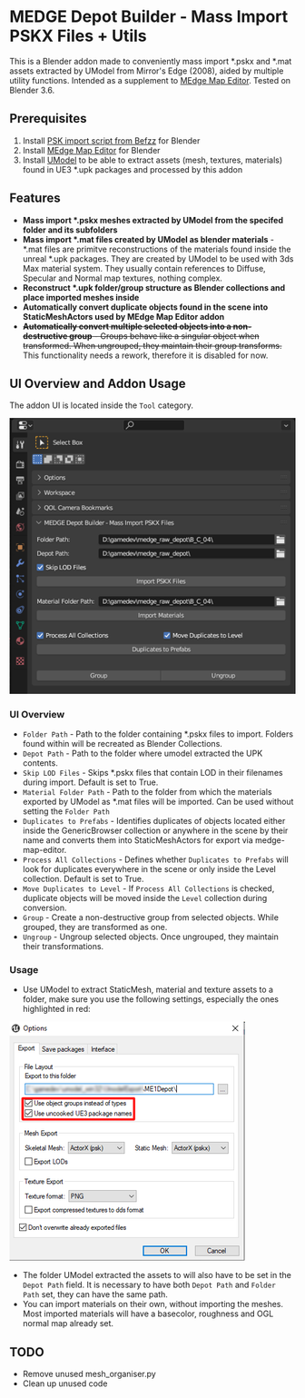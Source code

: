 # MEDGE Depot Builder - Mass Import PSKX Files + Utils
This is a Blender addon made to conveniently mass import *.pskx and *.mat assets extracted by UModel from Mirror's Edge (2008), aided by multiple utility functions. Intended as a supplement to [MEdge Map Editor](https://github.com/medge-tools/medge-map-editor/tree/main). Tested on Blender 3.6. 

## Prerequisites
1. Install [PSK import script from Befzz](https://github.com/Befzz/blender3d_import_psk_psa/releases) for Blender
2. Install [MEdge Map Editor](https://github.com/medge-tools/medge-map-editor/tree/main) for Blender
3. Install [UModel](https://www.gildor.org/en/projects/umodel) to be able to extract assets (mesh, textures, materials) found in UE3 *.upk packages and processed by this addon

## Features
- __Mass import *.pskx meshes extracted by UModel from the specifed folder and its subfolders__
- __Mass import *.mat files created by UModel as blender materials__ - *.mat files are primitve reconstructions of the materials found inside the unreal *.upk packages. They are created by UModel to be used with 3ds Max material system. They usually contain references to Diffuse, Specular and Normal map textures, nothing complex.
- __Reconstruct *.upk folder/group structure as Blender collections and place imported meshes inside__
- __Automatically convert duplicate objects found in the scene into StaticMeshActors used by MEdge Map Editor addon__
- ~~__Automatically convert multiple selected objects into a non-destructive group__ - Groups behave like a singular object when transformed. When ungrouped, they maintain their group transforms.~~ This functionality needs a rework, therefore it is disabled for now.

## UI Overview and Addon Usage
The addon UI is located inside the `Tool` category.

![UI](https://github.com/luxeleios/blender-medge-pskx-map-utils/blob/main/addon_ui_samplev2.png)

### UI Overview
- `Folder Path` - Path to the folder containing *.pskx files to import. Folders found within will be recreated as Blender Collections.
- `Depot Path` - Path to the folder where umodel extracted the UPK contents.
- `Skip LOD Files` - Skips *.pskx files that contain LOD in their filenames during import. Default is set to True.
- `Material Folder Path` - Path to the folder from which the materials exported by UModel as *.mat files will be imported. Can be used without setting the `Folder Path`
- `Duplicates to Prefabs` - Identifies duplicates of objects located either inside the GenericBrowser collection or anywhere in the scene by their name and converts them into StaticMeshActors for export via medge-map-editor.
- `Process All Collections` - Defines whether `Duplicates to Prefabs` will look for duplicates everywhere in the scene or only inside the Level collection. Default is set to True.
- `Move Duplicates to Level` - If `Process All Collections` is checked, duplicate objects will be moved inside the `Level` collection during conversion.
- `Group` - Create a non-destructive group from selected objects. While grouped, they are transformed as one.
- `Ungroup` - Ungroup selected objects. Once ungrouped, they maintain their transformations.

### Usage
- Use UModel to extract StaticMesh, material and texture assets to a folder, make sure you use the following settings, especially the ones highlighted in red:

![UModel](https://github.com/luxeleios/blender-medge-pskx-map-utils/blob/main/umodel_settings.png)
- The folder UModel extracted the assets to will also have to be set in the `Depot Path` field. It is necessary to have both `Depot Path` and `Folder Path` set, they can have the same path.
- You can import materials on their own, without importing the meshes. Most imported materials will have a basecolor, roughness and OGL normal map already set.

## TODO
- Remove unused mesh_organiser.py
- Clean up unused code
